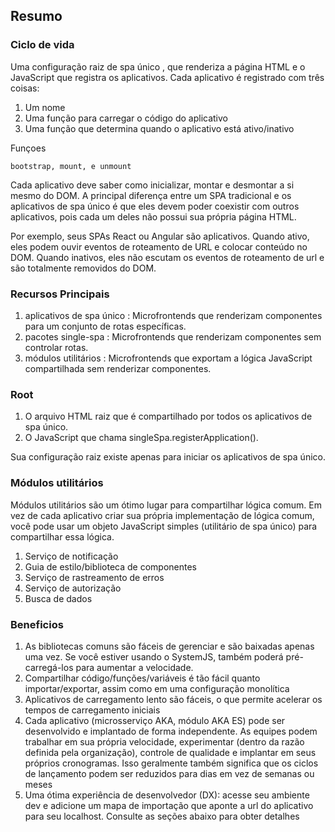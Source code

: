 
## Resumo

### Ciclo de vida

Uma configuração raiz de spa único , que renderiza a página HTML e o JavaScript que registra os aplicativos. Cada aplicativo é registrado com três coisas:

1. Um nome
2. Uma função para carregar o código do aplicativo
3. Uma função que determina quando o aplicativo está ativo/inativo

Funçoes 

`bootstrap, mount, e unmount`

Cada aplicativo deve saber como inicializar, montar e desmontar a si mesmo do DOM. A principal diferença entre um SPA tradicional e os aplicativos de spa único é que eles devem poder coexistir com outros aplicativos, pois cada um deles não possui sua própria página HTML.

Por exemplo, seus SPAs React ou Angular são aplicativos. Quando ativo, eles podem ouvir eventos de roteamento de URL e colocar conteúdo no DOM. Quando inativos, eles não escutam os eventos de roteamento de url e são totalmente removidos do DOM.


### Recursos Principais
1. aplicativos de spa único : Microfrontends que renderizam componentes para um conjunto de rotas específicas.
2. pacotes single-spa : Microfrontends que renderizam componentes sem controlar rotas.
3. módulos utilitários : Microfrontends que exportam a lógica JavaScript compartilhada sem renderizar componentes.

### Root 
1. O arquivo HTML raiz que é compartilhado por todos os aplicativos de spa único.
2. O JavaScript que chama singleSpa.registerApplication().

Sua configuração raiz existe apenas para iniciar os aplicativos de spa único.

### Módulos utilitários
Módulos utilitários são um ótimo lugar para compartilhar lógica comum. Em vez de cada aplicativo criar sua própria implementação de lógica comum, você pode usar um objeto JavaScript simples (utilitário de spa único) para compartilhar essa lógica. 

1. Serviço de notificação
2. Guia de estilo/biblioteca de componentes
3. Serviço de rastreamento de erros
4. Serviço de autorização
5. Busca de dados

### Beneficios 
1. As bibliotecas comuns são fáceis de gerenciar e são baixadas apenas uma vez. Se você estiver usando o SystemJS, também poderá pré-carregá-los para aumentar a velocidade.
2. Compartilhar código/funções/variáveis ​​é tão fácil quanto importar/exportar, assim como em uma configuração monolítica
3. Aplicativos de carregamento lento são fáceis, o que permite acelerar os tempos de carregamento iniciais
4. Cada aplicativo (microsserviço AKA, módulo AKA ES) pode ser desenvolvido e implantado de forma independente. As equipes podem trabalhar em sua própria velocidade, experimentar (dentro da razão definida pela organização), controle de qualidade e implantar em seus próprios cronogramas. Isso geralmente também significa que os ciclos de lançamento podem ser reduzidos para dias em vez de semanas ou meses
5. Uma ótima experiência de desenvolvedor (DX): acesse seu ambiente dev e adicione um mapa de importação que aponte a url do aplicativo para seu localhost. Consulte as seções abaixo para obter detalhes